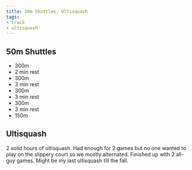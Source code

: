 ```yaml
---
title: 50m Shuttles, Ultisquash
tags:
- track
- ultisquash
---
```


## 50m Shuttles

- 300m
- 2 min rest
- 300m
- 3 min rest
- 300m
- 3 min rest
- 300m
- 3 min rest
- 150m

## Ultisquash

2 solid hours of ultisquash. Had enough for 2 games but no one wanted to play on the slippery court so we mostly alternated. Finished up with 2 all-guy games. Might be my last ultisquash till the fall.
